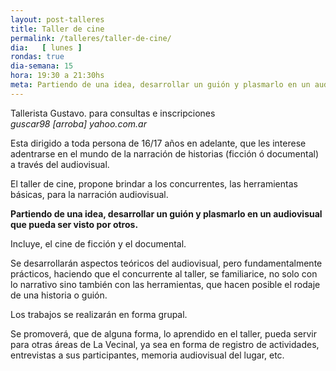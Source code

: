 ```yaml
---
layout: post-talleres
title: Taller de cine
permalink: /talleres/taller-de-cine/
dia:   [ lunes ]
rondas: true
dia-semana: 15
hora: 19:30 a 21:30hs
meta: Partiendo de una idea, desarrollar un guión y plasmarlo en un audiovisual que pueda ser visto por otros.
---
```


Tallerista Gustavo. para consultas e inscripciones <br>
<i>guscar98 [arroba] yahoo.com.ar</i>

Esta dirigido a toda persona de 16/17 años en adelante, que les interese adentrarse en el mundo de la narración de historias (ficción ó documental) a través del audiovisual.

El taller de cine, propone brindar a los concurrentes, las herramientas básicas, para la narración audiovisual.

<b>Partiendo de una idea, desarrollar un guión y plasmarlo en un audiovisual que pueda ser visto por otros.</b>

Incluye, el cine de ficción y el documental.

Se desarrollarán aspectos teóricos del audiovisual, pero fundamentalmente prácticos, haciendo que el concurrente al taller, se familiarice, no solo con lo narrativo sino también con las herramientas, que hacen posible el rodaje de una historia o guión.

Los trabajos se realizarán en forma grupal.

Se promoverá, que de alguna forma, lo aprendido en el taller, pueda servir para otras áreas de La Vecinal, ya sea en forma de registro de actividades, entrevistas a sus participantes, memoria audiovisual del lugar, etc.

